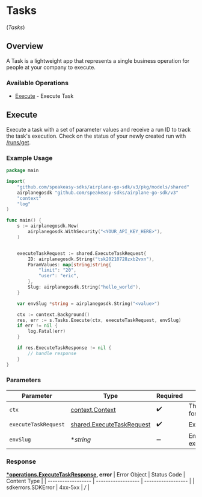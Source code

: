 # Tasks
(*Tasks*)

## Overview

A Task is a lightweight app that represents a single business operation for people at your company to execute.

### Available Operations

* [Execute](#execute) - Execute Task

## Execute

Execute a task with a set of parameter values and receive a run ID to track the task's execution.
Check on the status of your newly created run with [/runs/get](/api/runs#runs-get).

### Example Usage

```go
package main

import(
	"github.com/speakeasy-sdks/airplane-go-sdk/v3/pkg/models/shared"
	airplanegosdk "github.com/speakeasy-sdks/airplane-go-sdk/v3"
	"context"
	"log"
)

func main() {
    s := airplanegosdk.New(
        airplanegosdk.WithSecurity("<YOUR_API_KEY_HERE>"),
    )


    executeTaskRequest := shared.ExecuteTaskRequest{
        ID: airplanegosdk.String("tsk20210728zxb2vxn"),
        ParamValues: map[string]string{
            "limit": "20",
            "user": "eric",
        },
        Slug: airplanegosdk.String("hello_world"),
    }

    var envSlug *string = airplanegosdk.String("<value>")

    ctx := context.Background()
    res, err := s.Tasks.Execute(ctx, executeTaskRequest, envSlug)
    if err != nil {
        log.Fatal(err)
    }

    if res.ExecuteTaskResponse != nil {
        // handle response
    }
}
```

### Parameters

| Parameter                                                                  | Type                                                                       | Required                                                                   | Description                                                                |
| -------------------------------------------------------------------------- | -------------------------------------------------------------------------- | -------------------------------------------------------------------------- | -------------------------------------------------------------------------- |
| `ctx`                                                                      | [context.Context](https://pkg.go.dev/context#Context)                      | :heavy_check_mark:                                                         | The context to use for the request.                                        |
| `executeTaskRequest`                                                       | [shared.ExecuteTaskRequest](../../pkg/models/shared/executetaskrequest.md) | :heavy_check_mark:                                                         | ExecuteTaskRequest                                                         |
| `envSlug`                                                                  | **string*                                                                  | :heavy_minus_sign:                                                         | Environment to execute the task in.                                        |


### Response

**[*operations.ExecuteTaskResponse](../../pkg/models/operations/executetaskresponse.md), error**
| Error Object       | Status Code        | Content Type       |
| ------------------ | ------------------ | ------------------ |
| sdkerrors.SDKError | 4xx-5xx            | */*                |
